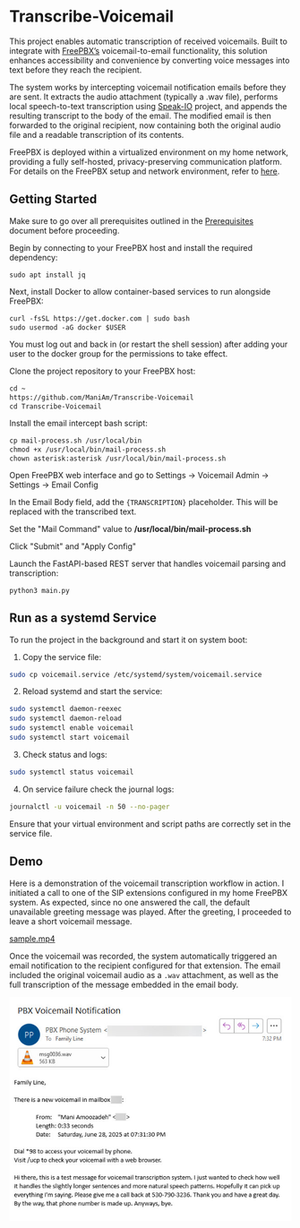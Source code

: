
# Transcribe-Voicemail

This project enables automatic transcription of received voicemails. Built to integrate with [FreePBX’s](https://www.freepbx.org/) voicemail-to-email functionality, this solution enhances accessibility and convenience by converting voice messages into text before they reach the recipient.

The system works by intercepting voicemail notification emails before they are sent. It extracts the audio attachment (typically a .wav file), performs local speech-to-text transcription using [Speak-IO](https://github.com/ManiAm/Speak-IO) project, and appends the resulting transcript to the body of the email. The modified email is then forwarded to the original recipient, now containing both the original audio file and a readable transcription of its contents.

FreePBX is deployed within a virtualized environment on my home network, providing a fully self-hosted, privacy-preserving communication platform. For details on the FreePBX setup and network environment, refer to [here](https://blog.homelabtech.dev/content/Self-hosted_PBX.html).

## Getting Started

Make sure to go over all prerequisites outlined in the [Prerequisites](Prerequisites.md) document before proceeding.

Begin by connecting to your FreePBX host and install the required dependency:

    sudo apt install jq

Next, install Docker to allow container-based services to run alongside FreePBX:

    curl -fsSL https://get.docker.com | sudo bash
    sudo usermod -aG docker $USER

You must log out and back in (or restart the shell session) after adding your user to the docker group for the permissions to take effect.

Clone the project repository to your FreePBX host:

    cd ~
    https://github.com/ManiAm/Transcribe-Voicemail
    cd Transcribe-Voicemail

Install the email intercept bash script:

    cp mail-process.sh /usr/local/bin
    chmod +x /usr/local/bin/mail-process.sh
    chown asterisk:asterisk /usr/local/bin/mail-process.sh

Open FreePBX web interface and go to Settings -> Voicemail Admin -> Settings -> Email Config

In the Email Body field, add the `{TRANSCRIPTION}` placeholder. This will be replaced with the transcribed text.

Set the "Mail Command" value to **/usr/local/bin/mail-process.sh**

Click "Submit" and "Apply Config"

Launch the FastAPI-based REST server that handles voicemail parsing and transcription:

    python3 main.py

## Run as a systemd Service

To run the project in the background and start it on system boot:

1. Copy the service file:

```bash
sudo cp voicemail.service /etc/systemd/system/voicemail.service
```

2. Reload systemd and start the service:

```bash
sudo systemctl daemon-reexec
sudo systemctl daemon-reload
sudo systemctl enable voicemail
sudo systemctl start voicemail
```

3. Check status and logs:

```bash
sudo systemctl status voicemail
```

4. On service failure check the journal logs:

```bash
journalctl -u voicemail -n 50 --no-pager
```

Ensure that your virtual environment and script paths are correctly set in the service file.

## Demo

Here is a demonstration of the voicemail transcription workflow in action. I initiated a call to one of the SIP extensions configured in my home FreePBX system. As expected, since no one answered the call, the default unavailable greeting message was played. After the greeting, I proceeded to leave a short voicemail message.

[sample.mp4](https://github.com/user-attachments/assets/45e0e76c-d80f-4502-a4a2-189f82b10af6)

Once the voicemail was recorded, the system automatically triggered an email notification to the recipient configured for that extension. The email included the original voicemail audio as a `.wav` attachment, as well as the full transcription of the message embedded in the email body.

<img src="pics/demo.jpg" alt="demo" width="550">
